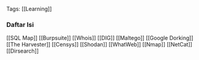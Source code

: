 Tags: [[Learning]]

### Daftar Isi
[[SQL Map]]
[[Burpsuite]]
[[Whois]]
[[DIG]]
[[Maltego]]
[[Google Dorking]]
[[The Harvester]]
[[Censys]]
[[Shodan]]
[[WhatWeb]]
[[Nmap]]
[[NetCat]]
[[Dirsearch]]